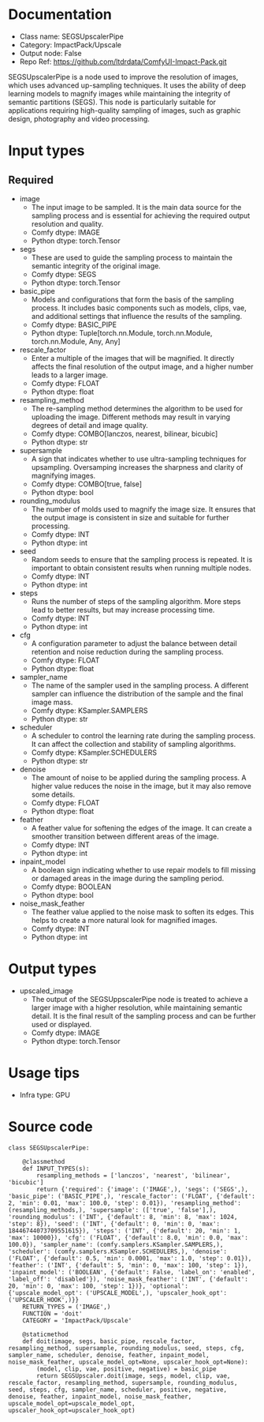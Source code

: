 # Documentation
- Class name: SEGSUpscalerPipe
- Category: ImpactPack/Upscale
- Output node: False
- Repo Ref: https://github.com/ltdrdata/ComfyUI-Impact-Pack.git

SEGSUpscalerPipe is a node used to improve the resolution of images, which uses advanced up-sampling techniques. It uses the ability of deep learning models to magnify images while maintaining the integrity of semantic partitions (SEGS). This node is particularly suitable for applications requiring high-quality sampling of images, such as graphic design, photography and video processing.

# Input types
## Required
- image
    - The input image to be sampled. It is the main data source for the sampling process and is essential for achieving the required output resolution and quality.
    - Comfy dtype: IMAGE
    - Python dtype: torch.Tensor
- segs
    - These are used to guide the sampling process to maintain the semantic integrity of the original image.
    - Comfy dtype: SEGS
    - Python dtype: torch.Tensor
- basic_pipe
    - Models and configurations that form the basis of the sampling process. It includes basic components such as models, clips, vae, and additional settings that influence the results of the sampling.
    - Comfy dtype: BASIC_PIPE
    - Python dtype: Tuple[torch.nn.Module, torch.nn.Module, torch.nn.Module, Any, Any]
- rescale_factor
    - Enter a multiple of the images that will be magnified. It directly affects the final resolution of the output image, and a higher number leads to a larger image.
    - Comfy dtype: FLOAT
    - Python dtype: float
- resampling_method
    - The re-sampling method determines the algorithm to be used for uploading the image. Different methods may result in varying degrees of detail and image quality.
    - Comfy dtype: COMBO[lanczos, nearest, bilinear, bicubic]
    - Python dtype: str
- supersample
    - A sign that indicates whether to use ultra-sampling techniques for upsampling. Oversamping increases the sharpness and clarity of magnifying images.
    - Comfy dtype: COMBO[true, false]
    - Python dtype: bool
- rounding_modulus
    - The number of molds used to magnify the image size. It ensures that the output image is consistent in size and suitable for further processing.
    - Comfy dtype: INT
    - Python dtype: int
- seed
    - Random seeds to ensure that the sampling process is repeated. It is important to obtain consistent results when running multiple nodes.
    - Comfy dtype: INT
    - Python dtype: int
- steps
    - Runs the number of steps of the sampling algorithm. More steps lead to better results, but may increase processing time.
    - Comfy dtype: INT
    - Python dtype: int
- cfg
    - A configuration parameter to adjust the balance between detail retention and noise reduction during the sampling process.
    - Comfy dtype: FLOAT
    - Python dtype: float
- sampler_name
    - The name of the sampler used in the sampling process. A different sampler can influence the distribution of the sample and the final image mass.
    - Comfy dtype: KSampler.SAMPLERS
    - Python dtype: str
- scheduler
    - A scheduler to control the learning rate during the sampling process. It can affect the collection and stability of sampling algorithms.
    - Comfy dtype: KSampler.SCHEDULERS
    - Python dtype: str
- denoise
    - The amount of noise to be applied during the sampling process. A higher value reduces the noise in the image, but it may also remove some details.
    - Comfy dtype: FLOAT
    - Python dtype: float
- feather
    - A feather value for softening the edges of the image. It can create a smoother transition between different areas of the image.
    - Comfy dtype: INT
    - Python dtype: int
- inpaint_model
    - A boolean sign indicating whether to use repair models to fill missing or damaged areas in the image during the sampling period.
    - Comfy dtype: BOOLEAN
    - Python dtype: bool
- noise_mask_feather
    - The feather value applied to the noise mask to soften its edges. This helps to create a more natural look for magnified images.
    - Comfy dtype: INT
    - Python dtype: int

# Output types
- upscaled_image
    - The output of the SEGSUppscalerPipe node is treated to achieve a larger image with a higher resolution, while maintaining semantic detail. It is the final result of the sampling process and can be further used or displayed.
    - Comfy dtype: IMAGE
    - Python dtype: torch.Tensor

# Usage tips
- Infra type: GPU

# Source code
```
class SEGSUpscalerPipe:

    @classmethod
    def INPUT_TYPES(s):
        resampling_methods = ['lanczos', 'nearest', 'bilinear', 'bicubic']
        return {'required': {'image': ('IMAGE',), 'segs': ('SEGS',), 'basic_pipe': ('BASIC_PIPE',), 'rescale_factor': ('FLOAT', {'default': 2, 'min': 0.01, 'max': 100.0, 'step': 0.01}), 'resampling_method': (resampling_methods,), 'supersample': (['true', 'false'],), 'rounding_modulus': ('INT', {'default': 8, 'min': 8, 'max': 1024, 'step': 8}), 'seed': ('INT', {'default': 0, 'min': 0, 'max': 18446744073709551615}), 'steps': ('INT', {'default': 20, 'min': 1, 'max': 10000}), 'cfg': ('FLOAT', {'default': 8.0, 'min': 0.0, 'max': 100.0}), 'sampler_name': (comfy.samplers.KSampler.SAMPLERS,), 'scheduler': (comfy.samplers.KSampler.SCHEDULERS,), 'denoise': ('FLOAT', {'default': 0.5, 'min': 0.0001, 'max': 1.0, 'step': 0.01}), 'feather': ('INT', {'default': 5, 'min': 0, 'max': 100, 'step': 1}), 'inpaint_model': ('BOOLEAN', {'default': False, 'label_on': 'enabled', 'label_off': 'disabled'}), 'noise_mask_feather': ('INT', {'default': 20, 'min': 0, 'max': 100, 'step': 1})}, 'optional': {'upscale_model_opt': ('UPSCALE_MODEL',), 'upscaler_hook_opt': ('UPSCALER_HOOK',)}}
    RETURN_TYPES = ('IMAGE',)
    FUNCTION = 'doit'
    CATEGORY = 'ImpactPack/Upscale'

    @staticmethod
    def doit(image, segs, basic_pipe, rescale_factor, resampling_method, supersample, rounding_modulus, seed, steps, cfg, sampler_name, scheduler, denoise, feather, inpaint_model, noise_mask_feather, upscale_model_opt=None, upscaler_hook_opt=None):
        (model, clip, vae, positive, negative) = basic_pipe
        return SEGSUpscaler.doit(image, segs, model, clip, vae, rescale_factor, resampling_method, supersample, rounding_modulus, seed, steps, cfg, sampler_name, scheduler, positive, negative, denoise, feather, inpaint_model, noise_mask_feather, upscale_model_opt=upscale_model_opt, upscaler_hook_opt=upscaler_hook_opt)
```